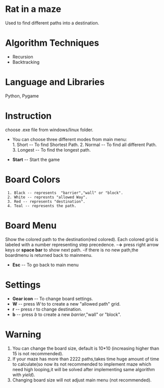 # Rat in a maze #
 Used to find different paths into a destination.
 
# Algorithm Techniques #
 - Recursion
 - Backtracking
# Language and Libraries #
 Python, Pygame
 
# Instruction #
choose .exe file from windows/linux folder.
- You can choose three different modes from main menu:   
        1. Short -- To find Shortest Path.
        2. Normal -- To find all different Path.  
        3. Longest -- To find the longest path.  

- **Start** -- Start the game
# Board Colors #
     1. Black -- represents  "barrier","wall" or "block".
     2. White -- represnts "allowed Way".
     3. Red -- represents "destination".
     4. Teal -- represents the path.

# Board Menu #
Show the colored path to the destination(red colored).
Each colored grid is labeled with a number representing step precedence.
-**->** press right arrow keys or **space bar** to show next path.
-if there is no new path,the boardmenu is returned back to mainmenu.
- **Esc** -- To go back to main menu

# Settings #
- **Gear icon** -- To change board settings.
- **W** -- press *W* to to create a new "allowed path" grid.
- **r** -- press *r* to change destination.
- **b** -- press *b* to create a new *barrier*,"wall" or "block".

# Warning #
1) You can change the board size, default is 10*10 (increasing higher than 15 is not recommended).
2) If your maze has more than 2222 paths,takes time huge amount of time to calculate(so now its not recommended to implement maze which need high looping,it will be solved after implementing same algorithm with *yield*).
3) Changing board size will not adjust main menu (not recommended).
 
